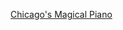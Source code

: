 ---
layout: post
wordpress_id: 1664
wordpress_url: http://noesbueno.com/archives/1664
date: '2013-12-13 16:38:11 -0600'
date_gmt: '2013-12-13 21:38:11 -0600'
body: |
  <p><a href="http://www.thehighdefinite.com/2013/12/chicagos-magical-piano/">Chicago's Magical Piano</a></p>
---